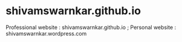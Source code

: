 # shivamswarnkar.github.io
Professional website : shivamswarnkar.github.io ;  Personal website : shivamswarnkar.wordpress.com
